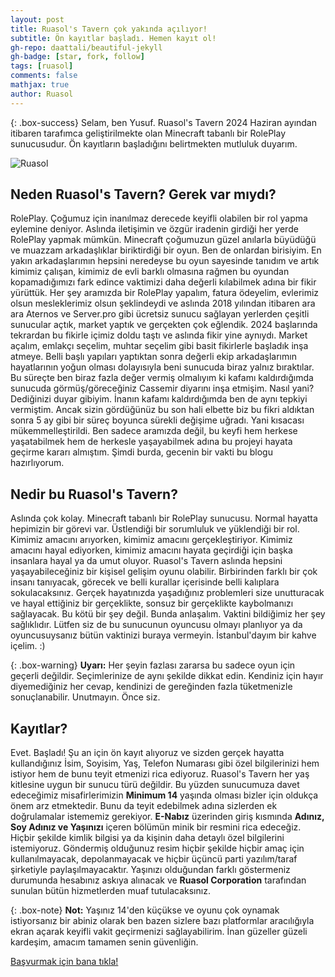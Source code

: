```yaml
---
layout: post
title: Ruasol's Tavern çok yakında açılıyor!
subtitle: Ön kayıtlar başladı. Hemen kayıt ol!
gh-repo: daattali/beautiful-jekyll
gh-badge: [star, fork, follow]
tags: [ruasol]
comments: false
mathjax: true
author: Ruasol
---
```


{: .box-success}
Selam, ben Yusuf. Ruasol's Tavern 2024 Haziran ayından itibaren tarafımca geliştirilmekte olan Minecraft tabanlı bir RolePlay sunucusudur. Ön kayıtların başladığını belirtmekten mutluluk duyarım.

![Ruasol](ruasol.github.io/assets/img/RuasolsTavern.jpg)

## Neden Ruasol's Tavern? Gerek var mıydı?

RolePlay. Çoğumuz için inanılmaz derecede keyifli olabilen bir rol yapma eylemine deniyor. Aslında iletişimin ve özgür iradenin girdiği her yerde RolePlay yapmak mümkün. Minecraft çoğumuzun güzel anılarla büyüdüğü ve muazzam arkadaşlıklar biriktirdiği bir oyun. Ben de onlardan birisiyim. En yakın arkadaşlarımın hepsini neredeyse bu oyun sayesinde tanıdım ve artık kimimiz çalışan, kimimiz de evli barklı olmasına rağmen bu oyundan kopamadığımızı fark edince vaktimizi daha değerli kılabilmek adına bir fikir yürüttük. Her şey aramızda bir RolePlay yapalım, fatura ödeyelim, evlerimiz olsun mesleklerimiz olsun şeklindeydi ve aslında 2018 yılından itibaren ara ara Aternos ve Server.pro gibi ücretsiz sunucu sağlayan yerlerden çeşitli sunucular açtık, market yaptık ve gerçekten çok eğlendik. 2024 başlarında tekrardan bu fikirle içimiz doldu taştı ve aslında fikir yine aynıydı. Market açalım, emlakçı seçelim, muhtar seçelim gibi basit fikirlerle başladık inşa atmeye. Belli başlı yapıları yaptıktan sonra değerli ekip arkadaşlarımın hayatlarının yoğun olması dolayısıyla beni sunucuda biraz yalnız bıraktılar. Bu süreçte ben biraz fazla değer vermiş olmalıyım ki kafamı kaldırdığımda sunucuda görmüş/göreceğiniz Cassemir diyarını inşa etmişim. Nasıl yani? Dediğinizi duyar gibiyim. İnanın kafamı kaldırdığımda ben de aynı tepkiyi vermiştim. Ancak sizin gördüğünüz bu son hali elbette biz bu fikri aldıktan sonra 5 ay gibi bir süreç boyunca sürekli değişime uğradı. Yani kısacası mükemmelleştirildi. Ben sadece aramızda değil, bu keyfi hem herkese yaşatabilmek hem de herkesle yaşayabilmek adına bu projeyi hayata geçirme kararı almıştım. Şimdi burda, gecenin bir vakti bu blogu hazırlıyorum.

## Nedir bu Ruasol's Tavern?

Aslında çok kolay. Minecraft tabanlı bir RolePlay sunucusu. Normal hayatta hepimizin bir görevi var. Üstlendiği bir sorumluluk ve yüklendiği bir rol. Kimimiz amacını arıyorken, kimimiz amacını gerçekleştiriyor. Kimimiz amacını hayal ediyorken, kimimiz amacını hayata geçirdiği için başka insanlara hayal ya da umut oluyor. Ruasol's Tavern aslında hepsini yaşayabileceğiniz bir kişisel gelişim oyunu olabilir. Birbirinden farklı bir çok insanı tanıyacak, görecek ve belli kurallar içerisinde belli kalıplara sokulacaksınız. Gerçek hayatınızda yaşadığınız problemleri size unutturacak ve hayal ettiğiniz bir gerçeklikte, sonsuz bir gerçeklikte kaybolmanızı sağlayacak. Bu kötü bir şey değil. Bunda anlaşalım. Vaktini bildiğimiz her şey sağlıklıdır. Lütfen siz de bu sunucunun oyuncusu olmayı planlıyor ya da oyuncusuysanız bütün vaktinizi buraya vermeyin. İstanbul'dayım bir kahve içelim. :)

{: .box-warning}
**Uyarı:** Her şeyin fazlası zararsa bu sadece oyun için geçerli değildir. Seçimlerinize de aynı şekilde dikkat edin. Kendiniz için hayır diyemediğiniz her cevap, kendinizi de gereğinden fazla tüketmenizle sonuçlanabilir. Unutmayın. Önce siz.

## Kayıtlar?

Evet. Başladı! Şu an için ön kayıt alıyoruz ve sizden gerçek hayatta kullandığınız İsim, Soyisim, Yaş, Telefon Numarası gibi özel bilgilerinizi hem istiyor hem de bunu teyit etmenizi rica ediyoruz. Ruasol's Tavern her yaş kitlesine uygun bir sunucu türü değildir. Bu yüzden sunucumuza davet edeceğimiz misafirlerimizin **Minimum 14** yaşında olması bizler için oldukça önem arz etmektedir. Bunu da teyit edebilmek adına sizlerden ek doğrulamalar istememiz gerekiyor. **E-Nabız** üzerinden giriş kısmında **Adınız, Soy Adınız ve Yaşınızı** içeren bölümün minik bir resmini rica edeceğiz. Hiçbir şekilde kimlik bilgisi ya da kişinin daha detaylı özel bilgilerini istemiyoruz. Göndermiş olduğunuz resim hiçbir şekilde hiçbir amaç için kullanılmayacak, depolanmayacak ve hiçbir üçüncü parti yazılım/taraf şirketiyle paylaşılmayacaktır. Yaşınızı olduğundan farklı göstermeniz durumunda hesabınız askıya alınacak ve **Ruasol Corporation** tarafından sunulan bütün hizmetlerden muaf tutulacaksınız.

{: .box-note}
**Not:** Yaşınız 14'den küçükse ve oyunu çok oynamak istiyorsanız bir abiniz olarak ben bazen sizlere bazı platformlar aracılığıyla ekran açarak keyifli vakit geçirmenizi sağlayabilirim. İnan güzeller güzeli kardeşim, amacım tamamen senin güvenliğin. 

[Başvurmak için bana tıkla!](https://forms.gle/SrMMiUuEw2kekwwD7)
